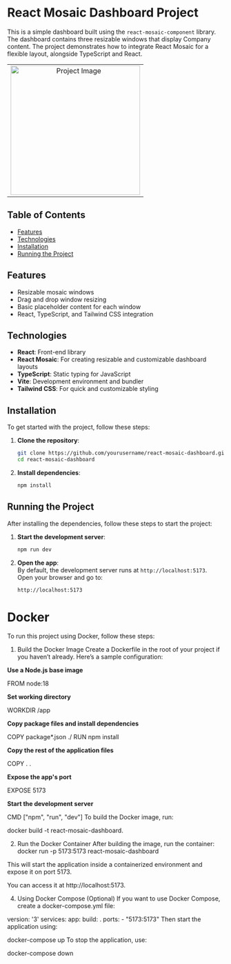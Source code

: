# React Mosaic Dashboard Project

This is a simple dashboard built using the `react-mosaic-component` library. The dashboard contains three resizable windows that display Company content. The project demonstrates how to integrate React Mosaic for a flexible layout, alongside TypeScript and React.

  <table>
  <tr>
    <td align="center">
      <a href="https://www.linkedin.com/in/nataliya-kachor-522170271/" target="_blank">
        <img src="https://github.com/user-attachments/assets/8eda0535-40b6-42cf-80ec-e195d1a5af0b" alt="Project Image" style="width: 300px;">
      </a>
    </td>
  </tr>
</table>

## Table of Contents
- [Features](#features)
- [Technologies](#technologies)
- [Installation](#installation)
- [Running the Project](#running-the-project)

## Features
- Resizable mosaic windows
- Drag and drop window resizing
- Basic placeholder content for each window
- React, TypeScript, and Tailwind CSS integration

## Technologies
- **React**: Front-end library
- **React Mosaic**: For creating resizable and customizable dashboard layouts
- **TypeScript**: Static typing for JavaScript
- **Vite**: Development environment and bundler
- **Tailwind CSS**: For quick and customizable styling

## Installation

To get started with the project, follow these steps:

1. **Clone the repository**:
    ```bash
    git clone https://github.com/yourusername/react-mosaic-dashboard.git
    cd react-mosaic-dashboard
    ```

2. **Install dependencies**:
    ```bash
    npm install
    ```

## Running the Project

After installing the dependencies, follow these steps to start the project:

1. **Start the development server**:
    ```bash
    npm run dev
    ```

2. **Open the app**:  
   By default, the development server runs at `http://localhost:5173`.  
   Open your browser and go to:
    ```
    http://localhost:5173
    
    ```
    
# Docker

To run this project using Docker, follow these steps:


1. Build the Docker Image
Create a Dockerfile in the root of your project if you haven’t already. Here’s a sample configuration:

**Use a Node.js base image**

FROM node:18

**Set working directory**

WORKDIR /app

**Copy package files and install dependencies**

COPY package*.json ./
RUN npm install

**Copy the rest of the application files**

COPY . .

**Expose the app's port**

EXPOSE 5173

**Start the development server**

CMD ["npm", "run", "dev"]
To build the Docker image, run:

docker build -t react-mosaic-dashboard.

2. Run the Docker Container
After building the image, run the container:
docker run -p 5173:5173 react-mosaic-dashboard

This will start the application inside a containerized environment and expose it on port 5173.

You can access it at http://localhost:5173.

4. Using Docker Compose (Optional)
If you want to use Docker Compose, create a docker-compose.yml file:

version: '3'
services:
  app:
    build: .
    ports:
      - "5173:5173"
Then start the application using:

docker-compose up
To stop the application, use:

docker-compose down



